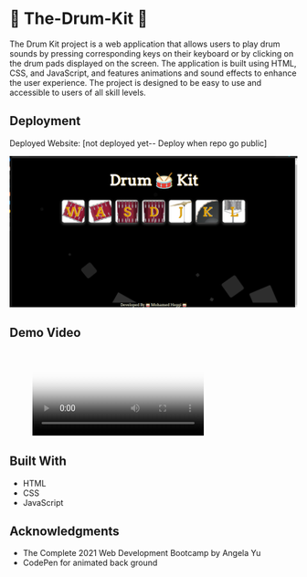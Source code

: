 # 🥁 The-Drum-Kit 🥁
The Drum Kit project is a web application that allows users to play drum sounds by pressing corresponding keys on their keyboard or by clicking on the drum pads displayed on the screen. The application is built using HTML, CSS, and JavaScript, and features animations and sound effects to enhance the user experience. The project is designed to be easy to use and accessible to users of all skill levels.



## Deployment

Deployed Website: [not deployed yet-- Deploy when repo go public]


![The-Drum-Kit](./images/project.png)


## Demo Video 

<figure class="video_container">
  <video controls="true" allowfullscreen="true" poster="./images/project.png">
    <source src="./demo/demo_Compressed.mp4" type="video/mp4">
  </video>
</figure>

## Built With

  * HTML
  * CSS
  * JavaScript

## Acknowledgments
  * The Complete 2021 Web Development Bootcamp by Angela Yu
  * CodePen for animated back ground